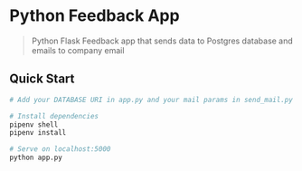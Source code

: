 # Python Feedback App

> Python Flask Feedback app that sends data to Postgres database and emails to company email

## Quick Start

```bash
# Add your DATABASE URI in app.py and your mail params in send_mail.py

# Install dependencies
pipenv shell
pipenv install

# Serve on localhost:5000
python app.py
```
